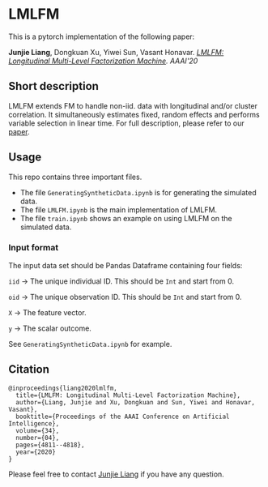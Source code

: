 # LMLFM
This is a pytorch implementation of the following paper:

**Junjie Liang**, Dongkuan Xu, Yiwei Sun, Vasant Honavar. *[LMLFM: Longitudinal Multi-Level Factorization Machine](https://arxiv.org/abs/1911.04062). AAAI'20*

## Short description

LMLFM extends FM to handle non-iid. data with longitudinal and/or cluster correlation. It simultaneously estimates fixed, random effects and performs variable selection in linear time. For full description, please refer to our [paper](https://arxiv.org/abs/1911.04062).

## Usage
This repo contains three important files.

* The file `GeneratingSyntheticData.ipynb` is for generating the simulated data.
* The file `LMLFM.ipynb` is the main implementation of LMLFM.
* The file `train.ipynb` shows an example on using LMLFM on the simulated data.

### Input format

The input data set should be Pandas Dataframe containing four fields:

`iid` -> The unique individual ID. This should be `Int` and start from 0.

`oid` -> The unique observation ID. This should be `Int` and start from 0.

`X` -> The feature vector.

`y` -> The scalar outcome.

See `GeneratingSyntheticData.ipynb` for example.

## Citation
```
@inproceedings{liang2020lmlfm,
  title={LMLFM: Longitudinal Multi-Level Factorization Machine},
  author={Liang, Junjie and Xu, Dongkuan and Sun, Yiwei and Honavar, Vasant},
  booktitle={Proceedings of the AAAI Conference on Artificial Intelligence},
  volume={34},
  number={04},
  pages={4811--4818},
  year={2020}
}
```

 Please feel free to contact [Junjie Liang](mailto:jul672@ist.psu.edu) if you have any question.
